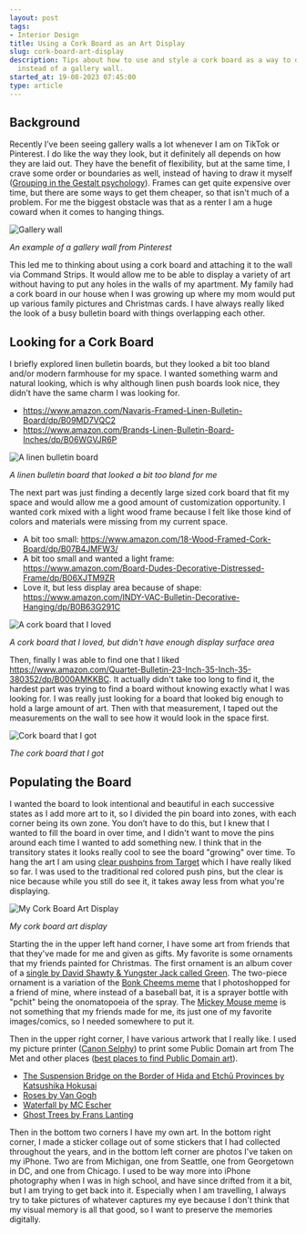 ```yaml
---
layout: post
tags:
- Interior Design
title: Using a Cork Board as an Art Display
slug: cork-board-art-display
description: Tips about how to use and style a cork board as a way to display art
  instead of a gallery wall.
started_at: 19-08-2023 07:45:00
type: article
---
```


<style>
    img {
        max-width: 100%;
    }
</style>

## Background

Recently I’ve been seeing gallery walls a lot whenever I am on TikTok or Pinterest. I do like the way they look, but it definitely all depends on how they are laid out. They have the benefit of flexibility, but at the same time, I crave some order or boundaries as well, instead of having to draw it myself ([Grouping in the Gestalt psychology](https://en.wikipedia.org/wiki/Principles_of_grouping)). Frames can get quite expensive over time, but there are some ways to get them cheaper, so that isn't much of a problem. For me the biggest obstacle was that as a renter I am a huge coward when it comes to hanging things.

![Gallery wall](https://i.pinimg.com/564x/78/24/d4/7824d4a9602628b4fb1d8b1ab5275daf.jpg)

_An example of a gallery wall from Pinterest_

This led me to thinking about using a cork board and attaching it to the wall via Command Strips. It would allow me to be able to display a variety of art without having to put any holes in the walls of my apartment. My family had a cork board in our house when I was growing up where my mom would put up various family pictures and Christmas cards. I have always really liked the look of a busy bulletin board with things overlapping each other.

## Looking for a Cork Board

I briefly explored linen bulletin boards, but they looked a bit too bland and/or modern farmhouse for my space. I wanted something warm and natural looking, which is why although linen push boards look nice, they didn’t have the same charm I was looking for.
* <https://www.amazon.com/Navaris-Framed-Linen-Bulletin-Board/dp/B09MD7VQC2>
* <https://www.amazon.com/Brands-Linen-Bulletin-Board-Inches/dp/B06WGVJR6P>

![A linen bulletin board](https://m.media-amazon.com/images/I/919pHIQs81L.__AC_SX300_SY300_QL70_FMwebp_.jpg)

_A linen bulletin board that looked a bit too bland for me_

The next part was just finding a decently large sized cork board that fit my space and would allow me a good amount of customization opportunity. I wanted cork mixed with a light wood frame because I felt like those kind of colors and materials were missing from my current space.

* A bit too small: <https://www.amazon.com/18-Wood-Framed-Cork-Board/dp/B07B4JMFW3/>
* A bit too small and wanted a light frame: <https://www.amazon.com/Board-Dudes-Decorative-Distressed-Frame/dp/B06XJTM9ZR>
* Love it, but less display area because of shape: <https://www.amazon.com/INDY-VAC-Bulletin-Decorative-Hanging/dp/B0B63G291C>

![A cork board that I loved](https://m.media-amazon.com/images/I/716BLIrJWOL._AC_SX679_.jpg)

_A cork board that I loved, but didn't have enough display surface area_

Then, finally I was able to find one that I liked <https://www.amazon.com/Quartet-Bulletin-23-Inch-35-Inch-35-380352/dp/B000AMKKBC>. It actually didn't take too long to find it, the hardest part was trying to find a board without knowing exactly what I was looking for. I was really just looking for a board that looked big enough to hold a large amount of art. Then with that measurement, I taped out the measurements on the wall to see how it would look in the space first.

![Cork board that I got](https://m.media-amazon.com/images/I/71K1oTKwQGL._AC_SX679_.jpg)

_The cork board that I got_

## Populating the Board

I wanted the board to look intentional and beautiful in each successive states as I add more art to it, so I divided the pin board into zones, with each corner being its own zone. You don’t have to do this, but I knew that I wanted to fill the board in over time, and I didn't want to move the pins around each time I wanted to add something new. I think that in the transitory states it looks really cool to see the board "growing" over time. To hang the art I am using [clear pushpins from Target](https://www.target.com/p/u-brands-100ct-push-pins-clear/-/A-54188701) which I have really liked so far. I was used to the traditional red colored push pins, but the clear is nice because while you still do see it, it takes away less from what you're displaying.

![My Cork Board Art Display](https://res.cloudinary.com/dvqeiswvr/image/upload/v1692717679/cork-board.jpg)

_My cork board art display_

Starting the in the upper left hand corner, I have some art from friends that that they've made for me and given as gifts. My favorite is some ornaments that my friends painted for Christmas. The first ornament is an album cover of a [single by David Shawty & Yungster Jack called Green](https://www.youtube.com/watch?v=TeFdar6l6GY). The two-piece ornament is a variation of the [Bonk Cheems meme](https://knowyourmeme.com/memes/bonk-cheems) that I photoshopped for a friend of mine, where instead of a baseball bat, it is a sprayer bottle with "pchit" being the onomatopoeia of the spray. The [Mickey Mouse meme](https://knowyourmeme.com/memes/will-you-fight-or-will-you-perish-like-a-dog) is not something that my friends made for me, its just one of my favorite images/comics, so I needed somewhere to put it. 

Then in the upper right corner, I have various artwork that I really like. I used my picture printer ([Canon Selphy](https://www.amazon.com/Canon-SELPHY-CP1500-Compact-Printer/dp/B0BF6T86WD)) to print some Public Domain art from The Met and other places ([best places to find Public Domain art](https://www.kevan.tv/2020/12/14/the-best-sites-for-public-domain-art-and-illustration/)).
* [The Suspension Bridge on the Border of Hida and Etchū Provinces by Katsushika Hokusai](https://www.metmuseum.org/art/collection/search/53789)
* [Roses by Van Gogh](https://www.metmuseum.org/art/collection/search/436534)
* [Waterfall by MC Escher](https://www.artic.edu/artworks/118144/waterfall)
* [Ghost Trees by Frans Lanting](https://www.nhm.ac.uk/wpy/gallery/2018-ghost-trees)

Then in the bottom two corners I have my own art. In the bottom right corner, I made a sticker collage out of some stickers that I had collected throughout the years, and in the bottom left corner are photos I've taken on my iPhone. Two are from Michigan, one from Seattle, one from Georgetown in DC, and one from Chicago. I used to be way more into iPhone photography when I was in high school, and have since drifted from it a bit, but I am trying to get back into it. Especially when I am travelling, I always try to take pictures of whatever captures my eye because I don't think that my visual memory is all that good, so I want to preserve the memories digitally.